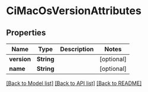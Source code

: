 # CiMacOsVersionAttributes

## Properties
Name | Type | Description | Notes
------------ | ------------- | ------------- | -------------
**version** | **String** |  | [optional] 
**name** | **String** |  | [optional] 

[[Back to Model list]](../README.md#documentation-for-models) [[Back to API list]](../README.md#documentation-for-api-endpoints) [[Back to README]](../README.md)


